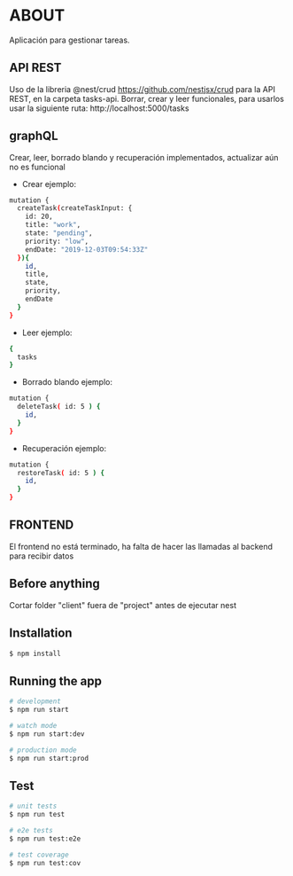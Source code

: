 # ABOUT
Aplicación para gestionar tareas.

## API REST
Uso de la libreria @nest/crud https://github.com/nestjsx/crud para la API REST, en la carpeta tasks-api. Borrar, crear y leer funcionales, para usarlos usar la siguiente ruta: http://localhost:5000/tasks

## graphQL 
Crear, leer, borrado blando y recuperación implementados, actualizar aún no es funcional

* Crear ejemplo: 
```bash
mutation {
  createTask(createTaskInput: {
    id: 20,
    title: "work",
    state: "pending",
    priority: "low",
    endDate: "2019-12-03T09:54:33Z"
  }){
    id,
    title,
    state,
    priority,
    endDate
  }
}
```

* Leer ejemplo:
```bash
{
  tasks
}
```

* Borrado blando ejemplo:
```bash
mutation {
  deleteTask( id: 5 ) {
    id,
  }
}
```

* Recuperación ejemplo:
```bash
mutation {
  restoreTask( id: 5 ) {
    id,
  }
}
```

## FRONTEND
El frontend no está terminado, ha falta de hacer las llamadas al backend para recibir datos

## Before anything
Cortar folder "client" fuera de "project" antes de ejecutar nest

## Installation

```bash
$ npm install
```

## Running the app

```bash
# development
$ npm run start

# watch mode
$ npm run start:dev

# production mode
$ npm run start:prod
```

## Test

```bash
# unit tests
$ npm run test

# e2e tests
$ npm run test:e2e

# test coverage
$ npm run test:cov
```
